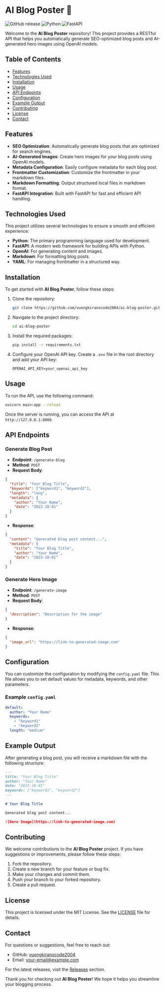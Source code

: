 # AI Blog Poster 🚀

![GitHub release](https://img.shields.io/github/release/vuongkiranocode2004/ai-blog-poster.svg)
![Python](https://img.shields.io/badge/python-3.8%2B-blue)
![FastAPI](https://img.shields.io/badge/FastAPI-0.68.0-orange)

Welcome to the **AI Blog Poster** repository! This project provides a RESTful API that helps you automatically generate SEO-optimized blog posts and AI-generated hero images using OpenAI models. 

## Table of Contents

- [Features](#features)
- [Technologies Used](#technologies-used)
- [Installation](#installation)
- [Usage](#usage)
- [API Endpoints](#api-endpoints)
- [Configuration](#configuration)
- [Example Output](#example-output)
- [Contributing](#contributing)
- [License](#license)
- [Contact](#contact)

## Features

- **SEO Optimization**: Automatically generate blog posts that are optimized for search engines.
- **AI-Generated Images**: Create hero images for your blog posts using OpenAI models.
- **Metadata Configuration**: Easily configure metadata for each blog post.
- **Frontmatter Customization**: Customize the frontmatter in your markdown files.
- **Markdown Formatting**: Output structured local files in markdown format.
- **FastAPI Integration**: Built with FastAPI for fast and efficient API handling.

## Technologies Used

This project utilizes several technologies to ensure a smooth and efficient experience:

- **Python**: The primary programming language used for development.
- **FastAPI**: A modern web framework for building APIs with Python.
- **OpenAI**: For generating content and images.
- **Markdown**: For formatting blog posts.
- **YAML**: For managing frontmatter in a structured way.

## Installation

To get started with **AI Blog Poster**, follow these steps:

1. Clone the repository:

   ```bash
   git clone https://github.com/vuongkiranocode2004/ai-blog-poster.git
   ```

2. Navigate to the project directory:

   ```bash
   cd ai-blog-poster
   ```

3. Install the required packages:

   ```bash
   pip install -r requirements.txt
   ```

4. Configure your OpenAI API key. Create a `.env` file in the root directory and add your API key:

   ```plaintext
   OPENAI_API_KEY=your_openai_api_key
   ```

## Usage

To run the API, use the following command:

```bash
uvicorn main:app --reload
```

Once the server is running, you can access the API at `http://127.0.0.1:8000`.

## API Endpoints

### Generate Blog Post

- **Endpoint**: `/generate-blog`
- **Method**: `POST`
- **Request Body**:

```json
{
  "title": "Your Blog Title",
  "keywords": ["keyword1", "keyword2"],
  "length": "long",
  "metadata": {
    "author": "Your Name",
    "date": "2023-10-01"
  }
}
```

- **Response**:

```json
{
  "content": "Generated blog post content...",
  "metadata": {
    "title": "Your Blog Title",
    "author": "Your Name",
    "date": "2023-10-01"
  }
}
```

### Generate Hero Image

- **Endpoint**: `/generate-image`
- **Method**: `POST`
- **Request Body**:

```json
{
  "description": "Description for the image"
}
```

- **Response**:

```json
{
  "image_url": "https://link-to-generated-image.com"
}
```

## Configuration

You can customize the configuration by modifying the `config.yaml` file. This file allows you to set default values for metadata, keywords, and other parameters.

### Example `config.yaml`

```yaml
default:
  author: "Your Name"
  keywords:
    - "keyword1"
    - "keyword2"
  length: "medium"
```

## Example Output

After generating a blog post, you will receive a markdown file with the following structure:

```markdown
---
title: "Your Blog Title"
author: "Your Name"
date: "2023-10-01"
keywords: ["keyword1", "keyword2"]
---

# Your Blog Title

Generated blog post content...

![Hero Image](https://link-to-generated-image.com)
```

## Contributing

We welcome contributions to the **AI Blog Poster** project. If you have suggestions or improvements, please follow these steps:

1. Fork the repository.
2. Create a new branch for your feature or bug fix.
3. Make your changes and commit them.
4. Push your branch to your forked repository.
5. Create a pull request.

## License

This project is licensed under the MIT License. See the [LICENSE](LICENSE) file for details.

## Contact

For questions or suggestions, feel free to reach out:

- GitHub: [vuongkiranocode2004](https://github.com/vuongkiranocode2004)
- Email: your-email@example.com

For the latest releases, visit the [Releases](https://github.com/vuongkiranocode2004/ai-blog-poster/releases) section.

Thank you for checking out **AI Blog Poster**! We hope it helps you streamline your blogging process.